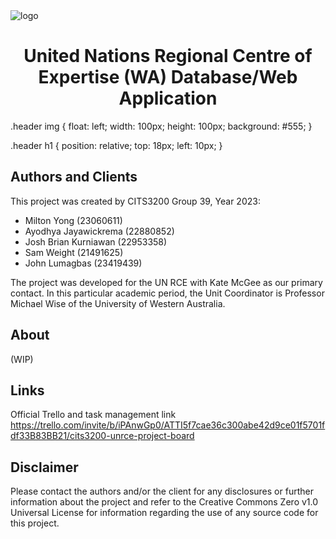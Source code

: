 <div class="header">
  <img src="img/logo.png" alt="logo" />
  <h1 align="center">United Nations Regional Centre of Expertise (WA) Database/Web Application</h1>
</div>
.header img {
  float: left;
  width: 100px;
  height: 100px;
  background: #555;
}

.header h1 {
  position: relative;
  top: 18px;
  left: 10px;
}

## Authors and Clients
This project was created by CITS3200 Group 39, Year 2023: 
  - Milton Yong (23060611)
  - Ayodhya Jayawickrema (22880852)
  - Josh Brian Kurniawan (22953358)
  - Sam Weight (21491625)
  - John Lumagbas (23419439)

The project was developed for the UN RCE with Kate McGee as our primary contact. 
In this particular academic period, the Unit Coordinator is Professor Michael Wise of the University of Western Australia. 

## About
(WIP)


## Links
Official Trello and task management link https://trello.com/invite/b/iPAnwGp0/ATTI5f7cae36c300abe42d9ce01f5701fdf33B83BB21/cits3200-unrce-project-board



## Disclaimer
Please contact the authors and/or the client for any disclosures or further information about the project and refer to the Creative Commons Zero v1.0 Universal License for information regarding the use of any source code for
this project.
